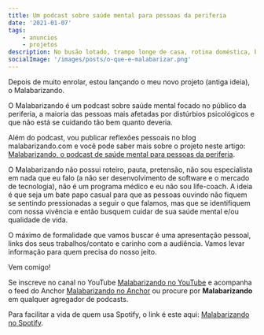 ```yaml
---
title: Um podcast sobre saúde mental para pessoas da periferia
date: '2021-01-07'
tags:
    - anuncios
    - projetos
description: No busão lotado, trampo longe de casa, rotina doméstica, busca por evolução profissional, estabilidade financeira e muito mais, a única maneira não perder o controle é malabarizar!
socialImage: '/images/posts/o-que-e-malabarizar.png'
---
```

Depois de muito enrolar, estou lançando o meu novo projeto (antiga ideia), o Malabarizando.

O Malabarizando é um podcast sobre saúde mental focado no público da periferia, a maioria das pessoas mais afetadas por distúrbios psicológicos e que não está se cuidando tão bem quanto deveria.

Além do podcast, vou publicar reflexões pessoais no blog malabarizando.com e você pode saber mais sobre o projeto neste artigo: [Malabarizando, o podcast de saúde mental para pessoas da periferia](https://malabarizando.com/2021/01/06/malabarizando-o-podcast-de-saude-mental-para-pessoas-da-periferia/).

O Malabarizando não possui roteiro, pauta, pretensão, não sou especialista em nada que eu falo (a não ser desenvolvimento de software e o mercado de tecnologia), não é um programa médico e eu não sou life-coach. A ideia é que seja um bate papo casual para que as pessoas ouvindo não fiquem se sentindo pressionadas a seguir o que falamos, mas que se identifiquem com nossa vivência e então busquem cuidar de sua saúde mental e/ou qualidade de vida.

O máximo de formalidade que vamos buscar é uma apresentação pessoal, links dos seus trabalhos/contato e carinho com a audiência. Vamos levar informação para quem precisa do nosso jeito.

Vem comigo! 

Se inscreve no canal no YouTube [Malabarizando no YouTube](https://www.youtube.com/watch?v=4fARpm-uPj8&ab_channel=Malabarizando) e acompanha o feed do Anchor [Malabarizando no Anchor](https://anchor.fm/malabarizando) ou procure por **Malabarizando** em qualquer agregador de podcasts.

Para facilitar a vida de quem usa Spotify, o link é este aqui: [Malabarizando no Spotify](https://open.spotify.com/show/2fVVWxrvkaNg0HNDFookzc).
